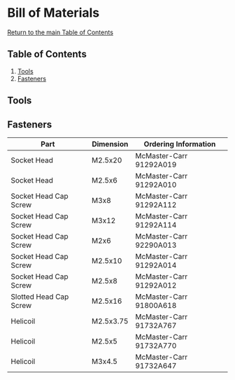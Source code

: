 # Bill of Materials
[Return to the main Table of Contents](https://github.com/EmiliaPsacharopoulos/Formatting#table-of-contents)

## Table of Contents
1. [Tools](https://github.com/EmiliaPsacharopoulos/Quadruped-8dof-Robot/blob/main/Bill%20of%20Materials/README.md#tools)
2. [Fasteners](https://github.com/EmiliaPsacharopoulos/Quadruped-8dof-Robot/blob/main/Bill%20of%20Materials/README.md#fasteners)

## Tools

## Fasteners
| Part | Dimension | Ordering Information |
| --- | --- | --- |
| Socket Head | M2.5x20 | McMaster-Carr 91292A019 |
| Socket Head | M2.5x6 | McMaster-Carr 91292A010 |
| Socket Head Cap Screw | M3x8  |  McMaster-Carr 91292A112 |
| Socket Head Cap Screw | M3x12 | McMaster-Carr 91292A114 |
| Socket Head Cap Screw | M2x6 | McMaster-Carr 92290A013 |
| Socket Head Cap Screw | M2.5x10 | McMaster-Carr 91292A014 |
| Socket Head Cap Screw | M2.5x8 | McMaster-Carr 91292A012 |
| Slotted Head Cap Screw | M2.5x16 | McMaster-Carr 91800A618 |
| Helicoil | M2.5x3.75 | McMaster-Carr 91732A767 |
| Helicoil | M2.5x5 | McMaster-Carr 91732A770 |
| Helicoil | M3x4.5 | McMaster-Carr 91732A647 |
